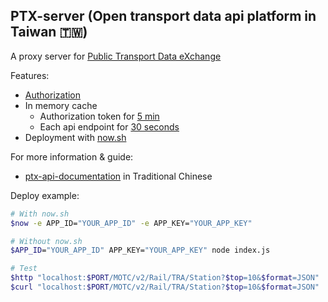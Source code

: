 ## PTX-server (Open transport data api platform in Taiwan 🇹🇼)

A proxy server for [Public Transport Data eXchange](https://.ptx.transportdata.tw)

Features:

- [Authorization](https://ptxmotc.gitbooks.io/ptx-api-documentation/content/api/HMac.html)
- In memory cache
  - Authorization token for [5 min](https://ptxmotc.gitbooks.io/ptx-api-documentation/content/api/HMac.html)
  - Each api endpoint for [30 seconds](https://gist.github.com/ptxmotc/383118204ecf7192bdf96bc0197bb981)
- Deployment with [now.sh](https://zeit.co/now)

For more information & guide:

- [ptx-api-documentation](https://ptxmotc.gitbooks.io/ptx-api-documentation/content/) in Traditional Chinese

Deploy example:

```bash
# With now.sh
$now -e APP_ID="YOUR_APP_ID" -e APP_KEY="YOUR_APP_KEY"

# Without now.sh
$APP_ID="YOUR_APP_ID" APP_KEY="YOUR_APP_KEY" node index.js

# Test
$http "localhost:$PORT/MOTC/v2/Rail/TRA/Station?$top=10&$format=JSON"
$curl "localhost:$PORT/MOTC/v2/Rail/TRA/Station?$top=10&$format=JSON"
```
